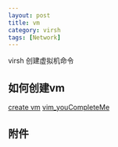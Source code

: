 ```yaml
---
layout: post
title: vm 
category: virsh
tags: [Network]
---
```


virsh 创建虚拟机命令

## 如何创建vm

   [create vm](https://www.chenyudong.com/archives/virsh-create-vm-with-libvirt.html)
   [vim_youCompleteMe](https://github.com/Valloric/YouCompleteMe/wiki/Building-Vim-from-source)



## 附件

